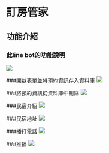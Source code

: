 # 訂房管家

## 功能介紹

### 此line bot的功能說明
![](https://github.com/ahq0120/hotel_linebot/blob/main/media/%E4%BD%BF%E7%94%A8%E8%AA%AA%E6%98%8E.png)

###開啟表單並將預約資訊存入資料庫
![](https://github.com/ahq0120/hotel_linebot/blob/main/media/%E9%A0%90%E7%B4%84.png)

###將預約資訊從資料庫中刪除
![](https://github.com/ahq0120/hotel_linebot/blob/main/media/%E5%8F%96%E6%B6%88.png)

###民宿介紹
![](https://github.com/ahq0120/hotel_linebot/blob/main/media/%E9%97%9C%E6%96%BC%E6%88%91%E5%80%91.png)

###民宿地址
![](https://github.com/ahq0120/hotel_linebot/blob/main/media/%E4%BD%8D%E7%BD%AE.png)

###播打電話
![](https://github.com/ahq0120/hotel_linebot/blob/main/media/%E8%81%AF%E7%B5%A1%E6%88%91%E5%80%91.png)

###推播
![](https://github.com/ahq0120/hotel_linebot/blob/main/media/%E6%8E%A8%E6%92%AD.png)
